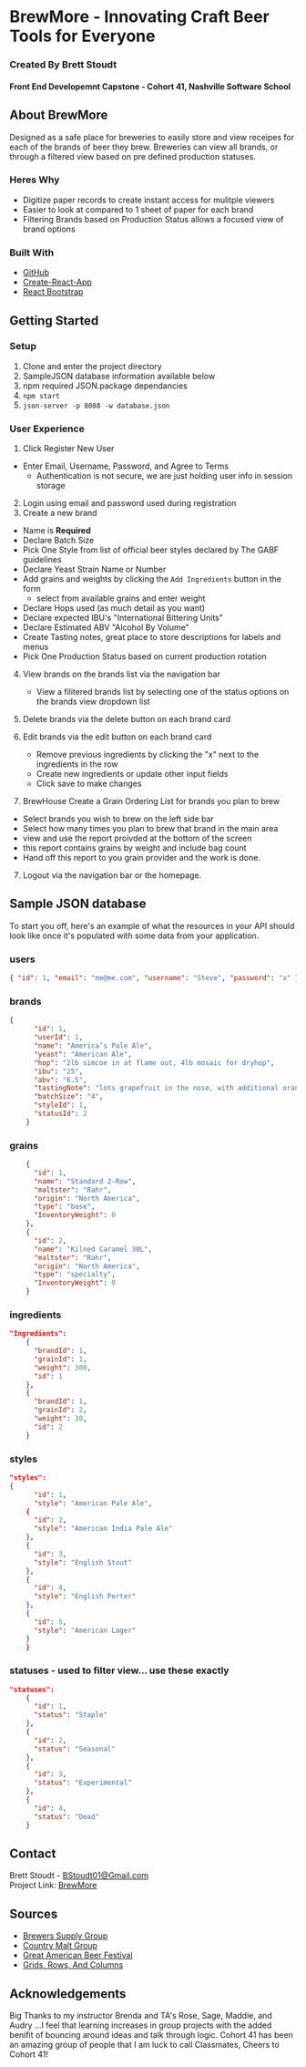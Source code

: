 # BrewMore - Innovating Craft Beer Tools for Everyone
 <h3> Created By Brett Stoudt  </h3><h4>Front End Developemnt Capstone - Cohort 41, Nashville Software School</h4> 

## About BrewMore
Designed as a safe place for breweries to easily store and view receipes for each of the brands of beer they brew.
Breweries can view all brands, or through a filtered view based on pre defined production statuses.

### Heres Why
-  Digitize paper records to create instant access for mulitple viewers
-  Easier to look at compared to 1 sheet of paper for each brand
-  Filtering Brands based on Production Status allows a focused view of brand options

### Built With
- [GitHub](http://github.com)</br>
- [Create-React-App](https://create-react-app.dev/)</br>
- [React Bootstrap](https://react-bootstrap.netlify.app/)</br>

## Getting Started

### Setup
1. Clone and enter the project directory
2. SampleJSON database information available below
3. npm required JSON.package dependancies
4. ```npm start```
5. ```json-server -p 8088 -w database.json```

### User Experience
1. Click Register New User 
- Enter Email, Username, Password, and Agree to Terms
    - Authentication is not secure, we are just holding user info in session storage
2. Login using email and password used during registration
3. Create a new brand
- Name is <b>Required</b>
- Declare Batch Size
- Pick One Style from list of official beer styles declared by The GABF guidelines
- Declare Yeast Strain Name or Number 
- Add grains and weights by clicking the ```Add Ingredients``` button in the form
    - select from available grains and enter weight
- Declare Hops used (as much detail as you want)
- Declare expected IBU's "International Bittering Units"
- Declare Estimated ABV "Alcohol By Volume"
- Create Tasting notes, great place to store descriptions for labels and menus
- Pick One Production Status based on current production rotation 
4. View brands on the brands list via the navigation bar
    - View a filitered brands list by selecting one of the status options on the brands view dropdown list
5. Delete brands via the delete button on each brand card
6. Edit brands via the edit button on each brand card
    - Remove previous ingredients by clicking the "x" next to the ingredients in the row
    - Create new ingredients or update other input fields
    - Click save to make changes

7. BrewHouse
Create a Grain Ordering List for brands you plan to brew
- Select brands you wish to brew on the left side bar
- Select how many times you plan to brew that brand in the main area
- view and use the report proivded at the bottom of the screen
- this report contains grains by weight and include bag count
- Hand off this report to you grain provider and the work is done.

7. Logout via the navigation bar or the homepage.

## Sample JSON database
To start you off, here's an example of what the resources in your API should look like once it's populated with some data from your application.

### users

```json
{ "id": 1, "email": "me@me.com", "username": "Steve", "password": "x" }
```
### brands

```json
{
      "id": 1,
      "userId": 1,
      "name": "America’s Pale Ale",
      "yeast": "American Ale",
      "hop": "2lb simcoe in at flame out, 4lb mosaic for dryhop",
      "ibu": "25",
      "abv": "6.5",
      "tastingNote": "lots grapefruit in the nose, with additional orange flavor. body is to thin try higher mash temp",
      "batchSize": "4",
      "styleId": 1,
      "statusId": 2
    }
```
### grains

```json
    {
      "id": 1,
      "name": "Standard 2-Row",
      "maltster": "Rahr",
      "origin": "North America",
      "type": "base",
      "InventoryWeight": 0
    },
    {
      "id": 2,
      "name": "Kilned Caramel 30L",
      "maltster": "Rahr",
      "origin": "North America",
      "type": "specialty",
      "InventoryWeight": 0
    }
```
### ingredients

```json
"Ingredients":
    {
      "brandId": 1,
      "grainId": 1,
      "weight": 300,
      "id": 1
    },
    {
      "brandId": 1,
      "grainId": 2,
      "weight": 30,
      "id": 2
    }
```

### styles

```json
"styles":
{
      "id": 1,
      "style": "American Pale Ale",
    {
      "id": 2,
      "style": "American India Pale Ale"
    },
    {
      "id": 3,
      "style": "English Stout"
    },
    {
      "id": 4,
      "style": "English Porter"
    },
    {
      "id": 5,
      "style": "American Lager"
    }
    }
```
### statuses - used to filter view... use these exactly

```json
"statuses":
    {
      "id": 1,
      "status": "Staple"
    },
    {
      "id": 2,
      "status": "Seasonal"
    },
    {
      "id": 3,
      "status": "Experimental"
    },
    {
      "id": 4,
      "status": "Dead"
    }
```

## Contact
Brett Stoudt - BStoudt01@Gmail.com</br>
Project Link: [BrewMore](https://github.com/bstoudt01/BrewMore)

## Sources
- [Brewers Supply Group](www.BSGcraft.com)
- [Country Malt Group](www.CountryMaltGroup.com)
- [Great American Beer Festival](https://www.greatamericanbeerfestival.com/brewers/beer-styles/)
- [Grids, Rows, And Columns](https://medium.com/@julianajlk/grids-rows-and-columns-in-react-bootstrap-c36a703c3c45)
## Acknowledgements
Big Thanks to my instructor Brenda and TA's Rose, Sage, Maddie, and Audry 
...I feel that learning increases in group projects with the added benifit of bouncing around ideas and talk through logic. Cohort 41 has been an amazing group of people that I am luck to call Classmates, Cheers to Cohort 41!

